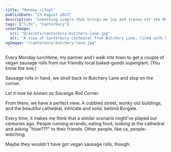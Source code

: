 ```yaml
---
title: "Monday ritual"
publishDate: "23 August 2023"
description: "Something simple that brings me joy and staves off the Monday blues."
tags: ["life", "Canterbury"]
coverImage:
  src: "@/assets/canterbury-butchery-lane.jpg"
  alt: "A view of Canterbury Cathedral from Butchery Lane, lined with historic buildings"
ogImage: "/canterbury-butchery-lane.jpg"
---
```


Every Monday lunchtime, my partner and I walk into town to get a couple of vegan sausage rolls from our friendly local baked-goods supergiant. (You know the one.)

Sausage rolls in hand, we stroll back to Butchery Lane and stop on the corner.

_Let it now be known as Sausage Roll Corner._

From there, we have a perfect view. A cobbled street, wonky old buildings, and the beautiful cathedral, intricate and solid, behind Burgate.

Every time, it makes me think that a similar scenario might've played out centuries ago. People running errands, eating food, looking at the cathedral and asking "How???" to their friends. Other people, like us, people-watching.

Maybe they wouldn't have got vegan sausage rolls, though.
